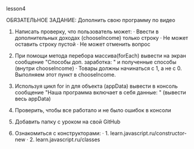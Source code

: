 lesson4

ОБЯЗАТЕЛЬНОЕ ЗАДАНИЕ:
Дополнить свою программу по видео
1) Написать проверку, что пользователь может:
·        Ввести в дополнительных доходах (chooseIncome) только строку
·        Не может оставить строку пустой
·        Не может отменить вопрос

2) При помощи метода перебора массива(forEach) вывести на экран сообщение "Способы доп. заработка: " и полученные способы (внутри chooseIncome)
·        Товары должны начинаться с 1, а не с 0. Выполняем этот пункт в chooseIncome.

3) Используя цикл for in для объекта (appData) вывести в консоль сообщение "Наша программа включает в себя данные: " (вывести весь appData)

4) Проверить, чтобы все работало и не было ошибок в консоли

5) Добавить папку с уроком на свой GitHub

6) Ознакомиться с конструкторами:
·        1. learn.javascript.ru/constructor-new
·        2. learn.javascript.ru/classes